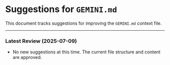 # Suggestions for `GEMINI.md`

This document tracks suggestions for improving the `GEMINI.md` context file.

---

### Latest Review (2025-07-09)

- No new suggestions at this time. The current file structure and content are approved.
